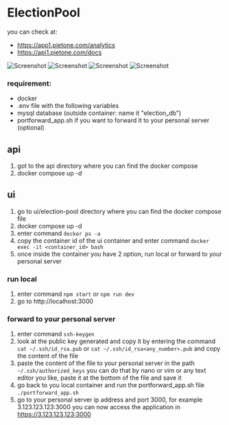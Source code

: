 ﻿# ElectionPool

you can check at:
- https://app1.pietone.com/analytics
- https://api1.pietone.com/docs

![Screenshot](https://github.com/fightTone/ElectionPool/blob/main/sample_images/1.png)
![Screenshot](https://github.com/fightTone/ElectionPool/blob/main/sample_images/2.png)
![Screenshot](https://github.com/fightTone/ElectionPool/blob/main/sample_images/3.png)
![Screenshot](https://github.com/fightTone/ElectionPool/blob/main/sample_images/4.png)

### requirement:
- docker
- .env file with the following variables
- mysql database (outside container: name it "election_db")
- portforward_app.sh if you want to forward it to your personal server (optional)

## api 
1. got to the api directory where you can find the docker compose
2. docker compose up -d


## ui
1. go to ui/election-pool directory where you can find the docker compose file
2. docker compose up -d
3. enter command ```docker ps -a```
4. copy the container id of the ui container and enter command ```docker exec -it <container_id> bash```
5. once inside the container you have 2 option, run local or forward to your personal server

### run local
1. enter command ```npm start``` or ```npm run dev```
2. go to http://localhost:3000

### forward to your personal server
1. enter command ```ssh-keygen```
2. look at the public key generated and copy it by entering the command ```cat ~/.ssh/id_rsa.pub``` or ```cat ~/.ssh/id_rsa<any_number>.pub``` and copy the content of the file
3. paste the content of the file to your personal server in the path ```~/.ssh/authorized_keys``` you can do that by nano or vim or any text editor you like, paste it at the bottom of the file and save it
4. go back to you local container and run the portforward_app.sh file ```./portforward_app.sh```
5. go to your personal server ip address and port 3000, for example 3.123.123.123:3000 you can now access the application in https://3.123.123.123:3000
